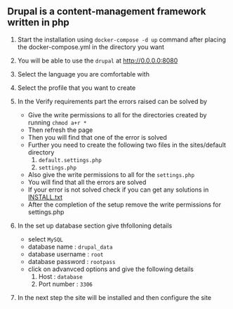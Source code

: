 ## Drupal is a content-management framework written in php

1. Start the installation using `docker-compose -d up` command after placing the docker-compose.yml in the directory you want

2. You will be able to use the `drupal` at http://0.0.0.0:8080

3. Select the language you are comfortable with

4. Select the profile that you want to create

5. In the Verify requirements part the errors raised can be solved by
	- Give the write permissions to all for the directories created by running `chmod a+r *`
	- Then refresh the page
	- Then you will find that one of the error is solved
	- Further you need to create the following two files in the sites/default directory
		1. `default.settings.php`
		2. `settings.php`
	- Also give the write permissions to all for the `settings.php`
	- You will find that all the errors are solved
	- If your error is not solved check if you can get any solutions in [INSTALL.txt](./INSTALL.txt)
	- After the completion of the setup remove the write permissions for settings.php
	
6. In the set up database section give thfolloning details
	- select `MySQL`
	- database name : `drupal_data`
	- database username : `root`
	- database password : `rootpass`
	- click on advanvced options and give the following details
		1. Host : `database`
		2. Port number : `3306`

7. In the next step the site will be installed and then configure the site
